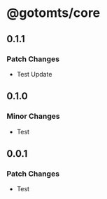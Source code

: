 # @gotomts/core

## 0.1.1

### Patch Changes

- Test Update

## 0.1.0

### Minor Changes

- Test

## 0.0.1

### Patch Changes

- Test
